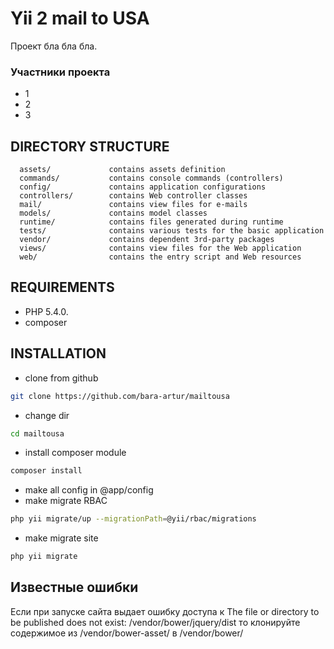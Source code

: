 Yii 2 mail to USA
============================

Проект бла бла бла.

### Участники проекта

- 1
- 2
- 3

DIRECTORY STRUCTURE
-------------------

      assets/             contains assets definition
      commands/           contains console commands (controllers)
      config/             contains application configurations
      controllers/        contains Web controller classes
      mail/               contains view files for e-mails
      models/             contains model classes
      runtime/            contains files generated during runtime
      tests/              contains various tests for the basic application
      vendor/             contains dependent 3rd-party packages
      views/              contains view files for the Web application
      web/                contains the entry script and Web resources



REQUIREMENTS
------------


- PHP 5.4.0.
- composer

INSTALLATION
------------

- clone from github
```sh 
git clone https://github.com/bara-artur/mailtousa
```
- change dir
```sh
cd mailtousa
```
- install composer module
```sh
composer install
```
- make all config in @app/config
- make migrate RBAC
```sh
php yii migrate/up --migrationPath=@yii/rbac/migrations
```
- make migrate site
```sh
php yii migrate
```


Известные ошибки
-----------------
Если при запуске сайта выдает ошибку доступа к
The file or directory to be published does not exist: /vendor/bower/jquery/dist
то клонируйте содержимое из /vendor/bower-asset/ в /vendor/bower/
